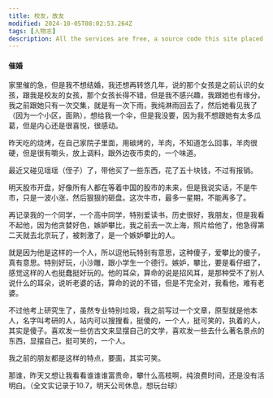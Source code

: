 ```yaml
---
title: 校友，故友
modified: 2024-10-05T08:02:53.264Z
tags: [人物志]
description: All the services are free, a source code this site placed on github repository and intergration with netlify service, another service that you can use is github page for hosting your own static site.
---
```


####   催婚

家里催的急，但是我不想结婚，我还想再转悠几年，说的那个女孩是之前认识的女孩，跟我是校友的女孩，那个女孩长得不错，但是我不感兴趣，我跟她也有缘分，我之前跟她只有一次交集，就是有一次下雨，我纯淋雨回去了，然后她看见我了（因为一个小区，面熟），想给我一个伞，但是我没要，因为我不想跟她有太多瓜葛，但是内心还是很喜悦，很感动。

昨天吃的烧烤，在自己家院子里面，用碳烤的，羊肉，不知道怎么回事，羊肉很硬，但是很有嚼头，放上调料，跟外边夜市卖的，一个味道。

最近又碰见瑶瑶（侄子）了，带他买了一些东西，花了五十块钱，不过有报销。

明天股市开盘，好像所有人都在等着中国的股市的未来，但是我说实话，不是牛市，只是一波小涨，然后狠狠的砸盘。这次牛市，最多一星期，不能再多了。

再记录我的一个同学，一个高中同学，特别爱读书，历史很好，我朋友，但是我看不起他，因为他贪婪好色，嫉妒攀比，我之前去一次上海，照片给他了，他急得第二天就去北京玩了，被刺激了，是一个嫉妒攀比的人。

就是因为他是这样的一个人，所以逗他玩特别有意思，这种傻子，爱攀比的傻子，真有意思。特别好玩，小沙雕，跟小学生一个德行。嫉妒，攀比，要是看仔细了，感觉这样的人也挺蠢挺好玩的。他的耳朵，算命的说是招风耳，是那种受不了别人说什么的耳朵，说听老婆的话，算命的说的不错，但是不完全对，我看他，难有老婆。

不过他考上研究生了，虽然专业特别垃圾，我之前写过一个文章，原型就是他本人，名字叫考研的人，站内可以搜搜看，挺傻的，一个人，挺可笑的，执着的人，其实是傻子。喜欢发一些仿古文来显摆自己的文学，喜欢发一些去什么著名景点的东西，显摆自己，挺可笑的，一个人。

我之前的朋友都是这样的特点，要面，其实可笑。

那谁，昨天又想让我看看谁谁谁富贵命，攀什么高枝啊，纯浪费时间，还是没有活明白。（全文实记录于10.7，明天公司休息，想玩台球）
